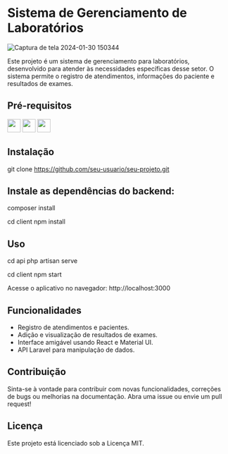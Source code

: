 # Sistema de Gerenciamento de Laboratórios
![Captura de tela 2024-01-30 150344](https://github.com/LucasNoliveira/WL-php/assets/83134855/7707274e-10e3-440b-8eeb-d0fcbe7967f0)

Este projeto é um sistema de gerenciamento para laboratórios, desenvolvido para atender às necessidades específicas desse setor. O sistema permite o registro de atendimentos, informações do paciente e resultados de exames.

## Pré-requisitos
  <img height="30em" src="https://img.shields.io/badge/Node.js-43853D?style=for-the-badge&logo=node.js&logoColor=white" />
<img height="30" src="https://img.shields.io/badge/laravel-%23FF2D20.svg?style=for-the-badge&logo=laravel&logoColor=white" />
<img height="30" src="https://img.shields.io/badge/sqlite-%2307405e.svg?style=for-the-badge&logo=sqlite&logoColor=white" />

## Instalação
git clone https://github.com/seu-usuario/seu-projeto.git

## Instale as dependências do backend:
composer install

cd client
npm install

## Uso
cd api
php artisan serve

cd client
npm start

Acesse o aplicativo no navegador: http://localhost:3000

## Funcionalidades
- Registro de atendimentos e pacientes.
- Adição e visualização de resultados de exames.
- Interface amigável usando React e Material UI.
- API Laravel para manipulação de dados.

## Contribuição
Sinta-se à vontade para contribuir com novas funcionalidades, correções de bugs ou melhorias na documentação. Abra uma issue ou envie um pull request!

## Licença
Este projeto está licenciado sob a Licença MIT.

 
